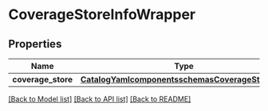 # CoverageStoreInfoWrapper

## Properties
Name | Type | Description | Notes
------------ | ------------- | ------------- | -------------
**coverage_store** | [**CatalogYamlcomponentsschemasCoverageStoreInfo**](CatalogYamlcomponentsschemasCoverageStoreInfo.md) |  | 

[[Back to Model list]](../README.md#documentation-for-models) [[Back to API list]](../README.md#documentation-for-api-endpoints) [[Back to README]](../README.md)

